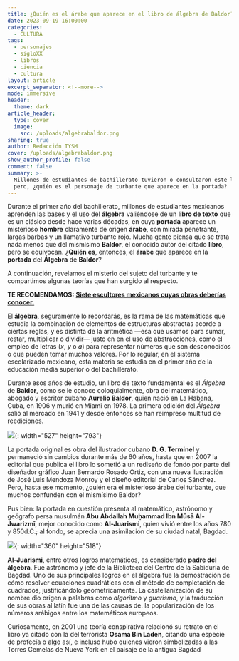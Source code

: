 ```yaml
---
title: ¿Quién es el árabe que aparece en el libro de álgebra de Baldor?
date: 2023-09-19 16:00:00
categories:
  - CULTURA
tags:
  - personajes
  - sigloXX
  - libros
  - ciencia
  - cultura
layout: article
excerpt_separator: <!--more-->
mode: immersive
header:
  theme: dark
article_header:
  type: cover
  image:
    src: /uploads/algebrabaldor.png
sharing: true
author: Redacción TYSM
cover: /uploads/algebrabaldor.png
show_author_profile: false
comment: false
summary: >-
  Millones de estudiantes de bachillerato tuvieron o consultaron este libro;
  pero, ¿quién es el personaje de turbante que aparece en la portada?
---
```

Durante el primer año del bachillerato, millones de estudiantes mexicanos aprenden las bases y el uso del **álgebra** valiéndose de un **libro de texto** que es un clásico desde hace varias décadas, en cuya **portada** aparece un misterioso **hombre** claramente de origen **árabe**, con mirada penetrante, largas barbas y un llamativo turbante rojo. Mucha gente piensa que se trata nada menos que del mismísimo **Baldor**, el conocido autor del citado **libro**, pero se equivocan. ¿**Quién es**, entonces, el **árabe** que aparece en la **portada** del **Álgebra** de **Baldor**?

A continuación, revelamos el misterio del sujeto del turbante y te compartimos algunas teorías que han surgido al respecto.

**TE RECOMENDAMOS:** [**Siete escultores mexicanos cuyas obras deberías conocer.**](https://blog.tonoysumariachi.com/cultura/2022/11/30/algunos-escultores-mexicanos-que-debes-conocer.html)

El **álgebra**, seguramente lo recordarás, es la rama de las matemáticas que estudia la combinación de elementos de estructuras abstractas acorde a ciertas reglas, y es distinta de la aritmética —esa que usamos para sumar, restar, multiplicar o dividir— justo en en el uso de abstracciones, como el empleo de letras (*x*, *y* o *a*) para representar números que son desconocidos o que pueden tomar muchos valores. Por lo regular, en el sistema escolarizado mexicano, esta materia se estudia en el primer año de la educación media superior o del bachillerato.

Durante esos años de estudio, un libro de texto fundamental es el *Álgebra* de **Baldor**, como se le conoce coloquialmente, obra del matemático, abogado y escritor cubano **Aurelio Baldor**, quien nació en La Habana, Cuba, en 1906 y murió en Miami en 1978. La primera edición del *Álgebra* salió al mercado en 1941 y desde entonces se han reimpreso multitud de reediciones.

![](https://upload.wikimedia.org/wikipedia/commons/6/6b/Baldor.jpg){: width="527" height="793"}

La portada original es obra del ilustrador cubano **D. G. Terminel** y permaneció sin cambios durante más de 60 años, hasta que en 2007 la editorial que publica el libro lo sometió a un rediseño de fondo por parte del diseñador gráfico Juan Bernardo Rosado Ortiz, con una nueva ilustración de José Luis Mendoza Monroy y el diseño editorial de Carlos Sánchez. Pero, hasta ese momento, ¿quién era el misterioso árabe del turbante, que muchos confunden con el mismísimo Baldor?

Pus bien: la portada en cuestión presenta al matemático, astrónomo y geógrafo persa musulmán **Abu Abdallah Muḥammad Ibn Mūsā Al-Jwarizmī**, mejor conocido como **Al-Juarismi**, quien vivió entre los años 780 y 850d.C.; al fondo, se aprecia una asimilación de su ciudad natal, Bagdad.

![](https://upload.wikimedia.org/wikipedia/commons/a/a1/Mu%E1%B8%A5ammad_ibn_M%C5%ABs%C4%81_al-Khw%C4%81rizm%C4%AB.png){: width="360" height="518"}

**Al-Juarismi**, entre otros logros matemáticos, es considerado **padre del álgebra**. Fue astrónomo y jefe de la Biblioteca del Centro de la Sabiduría de Bagdad. Uno de sus principales logros en el álgebra fue la demostración de cómo resolver ecuaciones cuadráticas con el método de completación de cuadrados, justificándolo geométricamente. La castellanización de su nombre dio origen a palabras como *algoritmo* y *guarismo*, y la traducción de sus obras al latín fue una de las causas de. la popularización de los números arábigos entre los matemáticos europeos.

Curiosamente, en 2001 una teoría conspirativa relacionó su retrato en el libro ya citado con la del terrorista **Osama Bin Laden**, citando una especie de profecía o algo así, e incluso hubo quienes vieron simbolizadas a las Torres Gemelas de Nueva York en el paisaje de la antigua Bagdad